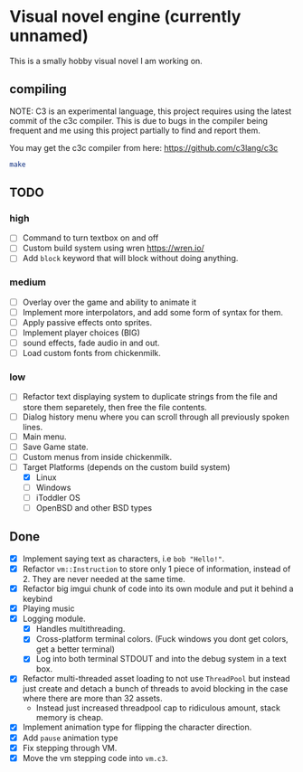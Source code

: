 # Visual novel engine (currently unnamed)

This is a smally hobby visual novel I am working on.

## compiling

NOTE: C3 is an experimental language, this project requires using the latest commit of the c3c compiler.
This is due to bugs in the compiler being frequent and me using this project partially to find and report them.

You may get the c3c compiler from here: https://github.com/c3lang/c3c

```sh
make
```

## TODO

### high
- [ ] Command to turn textbox on and off
- [ ] Custom build system using wren https://wren.io/
- [ ] Add `block` keyword that will block without doing anything.

### medium
- [ ] Overlay over the game and ability to animate it
- [ ] Implement more interpolators, and add some form of syntax for them.
- [ ] Apply passive effects onto sprites.
- [ ] Implement player choices (BIG)
- [ ] sound effects, fade audio in and out.
- [ ] Load custom fonts from chickenmilk.

### low
- [ ] Refactor text displaying system to duplicate strings from the file and store them separetely, then free the file contents.
- [ ] Dialog history menu where you can scroll through all previously spoken lines.
- [ ] Main menu.
- [ ] Save Game state.
- [ ] Custom menus from inside chickenmilk.
- [ ] Target Platforms (depends on the custom build system)
  + [X] Linux
  + [ ] Windows
  + [ ] iToddler OS
  + [ ] OpenBSD and other BSD types

## Done

- [X] Implement saying text as characters, i.e `bob "Hello!"`.
- [X] Refactor `vm::Instruction` to store only 1 piece of information, instead of 2. They are never needed at the same time.
- [X] Refactor big imgui chunk of code into its own module and put it behind a keybind
- [X] Playing music
- [X] Logging module.
  + [X] Handles multithreading.
  + [X] Cross-platform terminal colors. (Fuck windows you dont get colors, get a better terminal)
  + [X] Log into both terminal STDOUT and into the debug system in a text box.
- [X] Refactor multi-threaded asset loading to not use `ThreadPool` but instead just create and detach a bunch of threads to avoid blocking in the case where there are more than 32 assets.
  + Instead just increased threadpool cap to ridiculous amount, stack memory is cheap.
- [X] Implement animation type for flipping the character direction.
- [X] Add `pause` animation type
- [X] Fix stepping through VM.
- [X] Move the vm stepping code into `vm.c3`.
